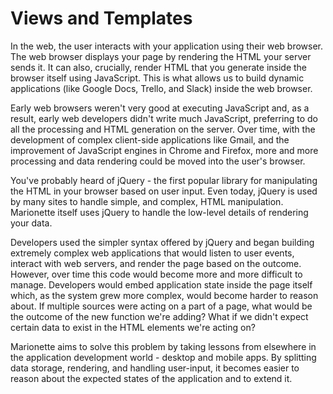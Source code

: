 # Views and Templates

In the web, the user interacts with your application using their web browser.
The web browser displays your page by rendering the HTML your server sends it.
It can also, crucially, render HTML that you generate inside the browser itself
using JavaScript. This is what allows us to build dynamic applications (like
Google Docs, Trello, and Slack) inside the web browser.

Early web browsers weren't very good at executing JavaScript and, as a result,
early web developers didn't write much JavaScript, preferring to do all the
processing and HTML generation on the server. Over time, with the development of
complex client-side applications like Gmail, and the improvement of JavaScript
engines in Chrome and Firefox, more and more processing and data rendering could
be moved into the user's browser.

You've probably heard of jQuery - the first popular library for manipulating
the HTML in your browser based on user input. Even today, jQuery is used by
many sites to handle simple, and complex, HTML manipulation. Marionette itself
uses jQuery to handle the low-level details of rendering your data.

Developers used the simpler syntax offered by jQuery and began building
extremely complex web applications that would listen to user events, interact
with web servers, and render the page based on the outcome. However, over time
this code would become more and more difficult to manage. Developers would embed
application state inside the page itself which, as the system grew more complex,
would become harder to reason about. If multiple sources were acting on a part
of a page, what would be the outcome of the new function we're adding? What if
we didn't expect certain data to exist in the HTML elements we're acting on?

Marionette aims to solve this problem by taking lessons from elsewhere in the
application development world - desktop and mobile apps. By splitting data
storage, rendering, and handling user-input, it becomes easier to reason about
the expected states of the application and to extend it.
